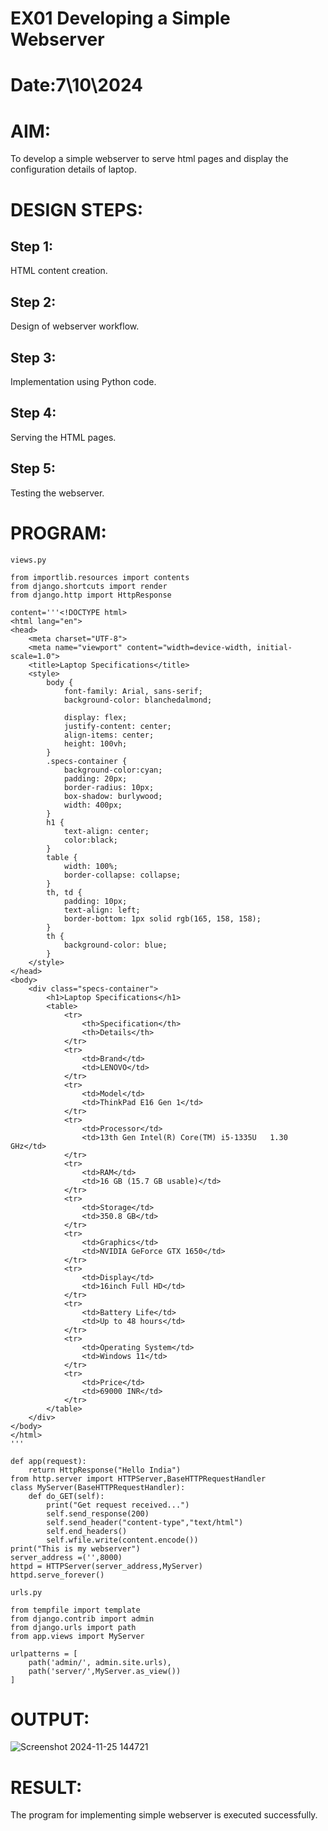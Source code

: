 # EX01 Developing a Simple Webserver

# Date:7\10\2024
# AIM:
To develop a simple webserver to serve html pages and display the configuration details of laptop.

# DESIGN STEPS:
## Step 1:
HTML content creation.

## Step 2:
Design of webserver workflow.

## Step 3:
Implementation using Python code.

## Step 4:
Serving the HTML pages.

## Step 5:
Testing the webserver.

# PROGRAM:
```
views.py

from importlib.resources import contents
from django.shortcuts import render
from django.http import HttpResponse

content='''<!DOCTYPE html>
<html lang="en">
<head>
    <meta charset="UTF-8">
    <meta name="viewport" content="width=device-width, initial-scale=1.0">
    <title>Laptop Specifications</title>
    <style>
        body {
            font-family: Arial, sans-serif;
            background-color: blanchedalmond;
          
            display: flex;
            justify-content: center;
            align-items: center;
            height: 100vh;
        }
        .specs-container {
            background-color:cyan;
            padding: 20px;
            border-radius: 10px;
            box-shadow: burlywood;
            width: 400px;
        }
        h1 {
            text-align: center;
            color:black;
        }
        table {
            width: 100%;
            border-collapse: collapse;
        }
        th, td {
            padding: 10px;
            text-align: left;
            border-bottom: 1px solid rgb(165, 158, 158);
        }
        th {
            background-color: blue;
        }
    </style>
</head>
<body>
    <div class="specs-container">
        <h1>Laptop Specifications</h1>
        <table>
            <tr>
                <th>Specification</th>
                <th>Details</th>
            </tr>
            <tr>
                <td>Brand</td>
                <td>LENOVO</td>
            </tr>
            <tr>
                <td>Model</td>
                <td>ThinkPad E16 Gen 1</td>
            </tr>
            <tr>
                <td>Processor</td>
                <td>13th Gen Intel(R) Core(TM) i5-1335U   1.30 GHz</td>
            </tr>
            <tr>
                <td>RAM</td>
                <td>16 GB (15.7 GB usable)</td>
            </tr>
            <tr>
                <td>Storage</td>
                <td>350.8 GB</td>
            </tr>
            <tr>
                <td>Graphics</td>
                <td>NVIDIA GeForce GTX 1650</td>
            </tr>
            <tr>
                <td>Display</td>
                <td>16inch Full HD</td>
            </tr>
            <tr>
                <td>Battery Life</td>
                <td>Up to 48 hours</td>
            </tr>
            <tr>
                <td>Operating System</td>
                <td>Windows 11</td>
            </tr>
            <tr>
                <td>Price</td>
                <td>69000 INR</td>
            </tr>
        </table>
    </div>
</body>
</html>
'''

def app(request):
    return HttpResponse("Hello India")
from http.server import HTTPServer,BaseHTTPRequestHandler
class MyServer(BaseHTTPRequestHandler):
    def do_GET(self):
        print("Get request received...")
        self.send_response(200)
        self.send_header("content-type","text/html")
        self.end_headers()
        self.wfile.write(content.encode())
print("This is my webserver")
server_address =('',8000)
httpd = HTTPServer(server_address,MyServer)
httpd.serve_forever()

urls.py

from tempfile import template
from django.contrib import admin
from django.urls import path
from app.views import MyServer

urlpatterns = [
    path('admin/', admin.site.urls),
    path('server/',MyServer.as_view())
]
```


# OUTPUT:

![Screenshot 2024-11-25 144721](https://github.com/user-attachments/assets/ff122b30-feb6-445e-8e69-fc36a47cf836)

# RESULT:
The program for implementing simple webserver is executed successfully.
